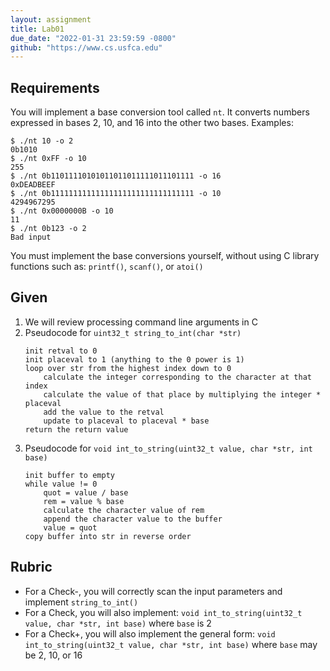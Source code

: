 ```yaml
---
layout: assignment
title: Lab01
due_date: "2022-01-31 23:59:59 -0800"
github: "https://www.cs.usfca.edu"
---
```


## Requirements
You will implement a base conversion tool called `nt`. It converts numbers expressed in bases 2, 10, and 16 into the other two bases. Examples:

```
$ ./nt 10 -o 2
0b1010
$ ./nt 0xFF -o 10
255
$ ./nt 0b11011110101011011011111011101111 -o 16
0xDEADBEEF
$ ./nt 0b11111111111111111111111111111111 -o 10
4294967295
$ ./nt 0x0000000B -o 10
11
$ ./nt 0b123 -o 2
Bad input
```

You must implement the base conversions yourself, without using C library functions such as: `printf()`,  `scanf()`, or `atoi()`

## Given
1. We will review processing command line arguments in C
1. Pseudocode for `uint32_t string_to_int(char *str)`
    ```
    init retval to 0
    init placeval to 1 (anything to the 0 power is 1)
    loop over str from the highest index down to 0
        calculate the integer corresponding to the character at that index
        calculate the value of that place by multiplying the integer * placeval
        add the value to the retval
        update to placeval to placeval * base
    return the return value
    ```
1. Pseudocode for `void int_to_string(uint32_t value, char *str, int base)`
    ```
    init buffer to empty
    while value != 0
        quot = value / base
        rem = value % base
        calculate the character value of rem
        append the character value to the buffer
        value = quot
    copy buffer into str in reverse order
    ```

## Rubric
- For a Check-, you will correctly scan the input parameters and implement `string_to_int()`
- For a Check, you will also implement: `void int_to_string(uint32_t value, char *str, int base)` where `base` is 2
- For a Check+, you will also implement the general form: `void int_to_string(uint32_t value, char *str, int base)` where `base` may be 2, 10, or 16